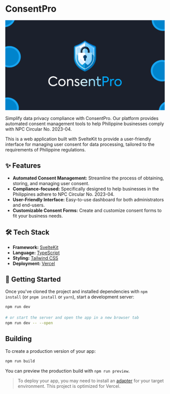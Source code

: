 # ConsentPro

![ConsentPro OG Image](static/consentpro-og.png)

Simplify data privacy compliance with ConsentPro. Our platform provides automated consent management tools to help Philippine businesses comply with NPC Circular No. 2023-04.

This is a web application built with SvelteKit to provide a user-friendly interface for managing user consent for data processing, tailored to the requirements of Philippine regulations.

## ✨ Features

-   **Automated Consent Management:** Streamline the process of obtaining, storing, and managing user consent.
-   **Compliance-focused:** Specifically designed to help businesses in the Philippines adhere to NPC Circular No. 2023-04.
-   **User-Friendly Interface:** Easy-to-use dashboard for both administrators and end-users.
-   **Customizable Consent Forms:** Create and customize consent forms to fit your business needs.

## 🛠️ Tech Stack

-   **Framework:** [SvelteKit](https://kit.svelte.dev/)
-   **Language:** [TypeScript](https://www.typescriptlang.org/)
-   **Styling:** [Tailwind CSS](https://tailwindcss.com/)
-   **Deployment:** [Vercel](https://vercel.com/)

## 🚀 Getting Started

Once you've cloned the project and installed dependencies with `npm install` (or `pnpm install` or `yarn`), start a development server:

```bash
npm run dev

# or start the server and open the app in a new browser tab
npm run dev -- --open
```

## Building

To create a production version of your app:

```bash
npm run build
```

You can preview the production build with `npm run preview`.

> To deploy your app, you may need to install an [adapter](https://kit.svelte.dev/docs/adapters) for your target environment. This project is optimized for Vercel.
